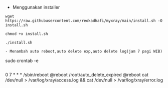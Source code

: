 - Menggunakan installer
```
wget https://raw.githubusercontent.com/reokadhafi/myxray/main/install.sh -O install.sh
```
```
chmod +x install.sh
```
```
./install.sh
```
```
- Menambah auto reboot,auto delete exp,auto delete log(jam 7 pagi WIB)
```
sudo crontab -e
```
```
0 7 * * * /sbin/reboot
@reboot /root/auto_delete_expired
@reboot cat /dev/null > /var/log/xray/access.log && cat /dev/null > /var/log/xray/error.log
```
